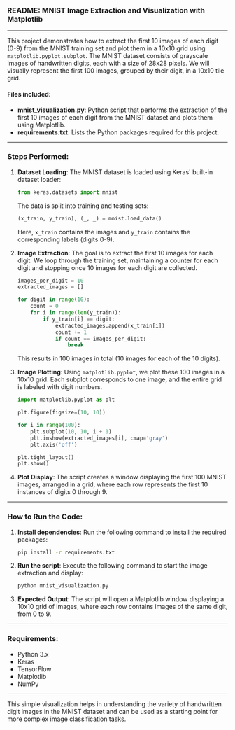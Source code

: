 ### README: MNIST Image Extraction and Visualization with Matplotlib

---

This project demonstrates how to extract the first 10 images of each digit (0-9) from the MNIST training set and plot them in a 10x10 grid using `matplotlib.pyplot.subplot`. The MNIST dataset consists of grayscale images of handwritten digits, each with a size of 28x28 pixels. We will visually represent the first 100 images, grouped by their digit, in a 10x10 tile grid.

#### Files included:
- **mnist_visualization.py**: Python script that performs the extraction of the first 10 images of each digit from the MNIST dataset and plots them using Matplotlib.
- **requirements.txt**: Lists the Python packages required for this project.

---

### Steps Performed:

1. **Dataset Loading**:
   The MNIST dataset is loaded using Keras' built-in dataset loader:
   ```python
   from keras.datasets import mnist
   ```
   The data is split into training and testing sets:
   ```python
   (x_train, y_train), (_, _) = mnist.load_data()
   ```
   Here, `x_train` contains the images and `y_train` contains the corresponding labels (digits 0-9).

2. **Image Extraction**:
   The goal is to extract the first 10 images for each digit. We loop through the training set, maintaining a counter for each digit and stopping once 10 images for each digit are collected.

   ```python
   images_per_digit = 10
   extracted_images = []

   for digit in range(10):
       count = 0
       for i in range(len(y_train)):
           if y_train[i] == digit:
               extracted_images.append(x_train[i])
               count += 1
               if count == images_per_digit:
                   break
   ```
   This results in 100 images in total (10 images for each of the 10 digits).

3. **Image Plotting**:
   Using `matplotlib.pyplot`, we plot these 100 images in a 10x10 grid. Each subplot corresponds to one image, and the entire grid is labeled with digit numbers.

   ```python
   import matplotlib.pyplot as plt

   plt.figure(figsize=(10, 10))

   for i in range(100):
       plt.subplot(10, 10, i + 1)
       plt.imshow(extracted_images[i], cmap='gray')
       plt.axis('off')

   plt.tight_layout()
   plt.show()
   ```

4. **Plot Display**:
   The script creates a window displaying the first 100 MNIST images, arranged in a grid, where each row represents the first 10 instances of digits 0 through 9.

---

### How to Run the Code:

1. **Install dependencies**:
   Run the following command to install the required packages:
   ```bash
   pip install -r requirements.txt
   ```

2. **Run the script**:
   Execute the following command to start the image extraction and display:
   ```bash
   python mnist_visualization.py
   ```

3. **Expected Output**:
   The script will open a Matplotlib window displaying a 10x10 grid of images, where each row contains images of the same digit, from 0 to 9.

---

### Requirements:
- Python 3.x
- Keras
- TensorFlow
- Matplotlib
- NumPy

---

This simple visualization helps in understanding the variety of handwritten digit images in the MNIST dataset and can be used as a starting point for more complex image classification tasks.
